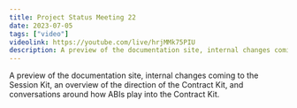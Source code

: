 ```yaml
---
title: Project Status Meeting 22
date: 2023-07-05
tags: ["video"]
videolink: https://youtube.com/live/hrjMMk75PIU
description: A preview of the documentation site, internal changes coming to the Session Kit, an overview of the direction of the Contract Kit, and conversations around how ABIs play into the Contract Kit.
---
```


A preview of the documentation site, internal changes coming to the Session Kit, an overview of the direction of the Contract Kit, and conversations around how ABIs play into the Contract Kit.
